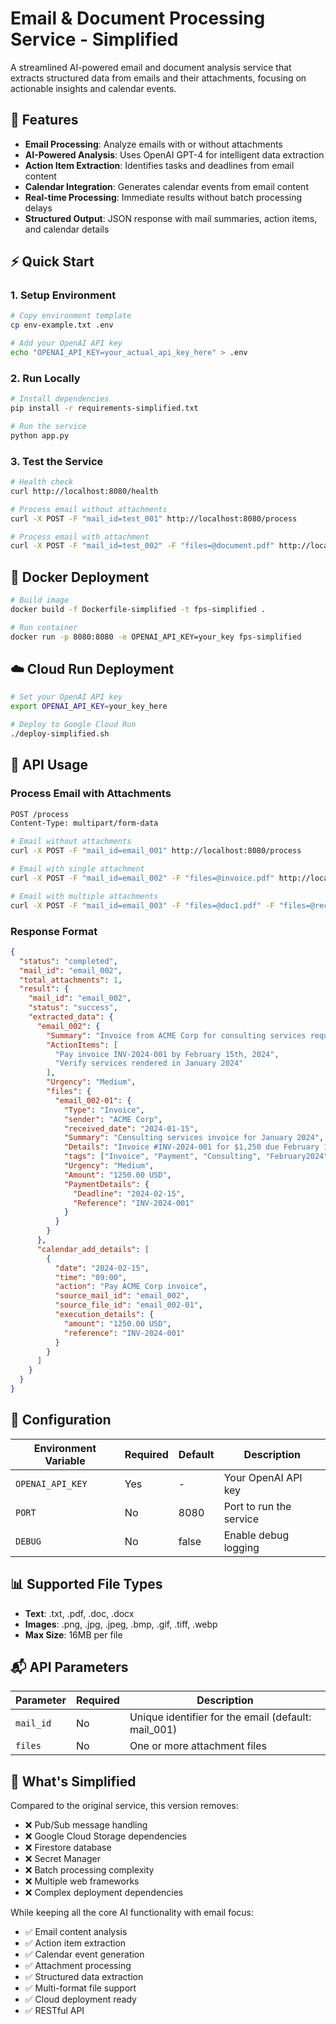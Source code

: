 # Email & Document Processing Service - Simplified

A streamlined AI-powered email and document analysis service that extracts structured data from emails and their attachments, focusing on actionable insights and calendar events.

## 🚀 Features

- **Email Processing**: Analyze emails with or without attachments
- **AI-Powered Analysis**: Uses OpenAI GPT-4 for intelligent data extraction  
- **Action Item Extraction**: Identifies tasks and deadlines from email content
- **Calendar Integration**: Generates calendar events from email content
- **Real-time Processing**: Immediate results without batch processing delays
- **Structured Output**: JSON response with mail summaries, action items, and calendar details

## ⚡ Quick Start

### 1. Setup Environment
```bash
# Copy environment template
cp env-example.txt .env

# Add your OpenAI API key
echo "OPENAI_API_KEY=your_actual_api_key_here" > .env
```

### 2. Run Locally
```bash
# Install dependencies
pip install -r requirements-simplified.txt

# Run the service
python app.py
```

### 3. Test the Service
```bash
# Health check
curl http://localhost:8080/health

# Process email without attachments
curl -X POST -F "mail_id=test_001" http://localhost:8080/process

# Process email with attachment
curl -X POST -F "mail_id=test_002" -F "files=@document.pdf" http://localhost:8080/process
```

## 🐳 Docker Deployment

```bash
# Build image
docker build -f Dockerfile-simplified -t fps-simplified .

# Run container
docker run -p 8080:8080 -e OPENAI_API_KEY=your_key fps-simplified
```

## ☁️ Cloud Run Deployment

```bash
# Set your OpenAI API key
export OPENAI_API_KEY=your_key_here

# Deploy to Google Cloud Run
./deploy-simplified.sh
```

## 📝 API Usage

### Process Email with Attachments
```bash
POST /process
Content-Type: multipart/form-data

# Email without attachments
curl -X POST -F "mail_id=email_001" http://localhost:8080/process

# Email with single attachment
curl -X POST -F "mail_id=email_002" -F "files=@invoice.pdf" http://localhost:8080/process

# Email with multiple attachments  
curl -X POST -F "mail_id=email_003" -F "files=@doc1.pdf" -F "files=@receipt.jpg" http://localhost:8080/process
```

### Response Format
```json
{
  "status": "completed",
  "mail_id": "email_002",
  "total_attachments": 1,
  "result": {
    "mail_id": "email_002",
    "status": "success",
    "extracted_data": {
      "email_002": {
        "Summary": "Invoice from ACME Corp for consulting services requiring payment by Feb 15th.",
        "ActionItems": [
          "Pay invoice INV-2024-001 by February 15th, 2024",
          "Verify services rendered in January 2024"
        ],
        "Urgency": "Medium",
        "files": {
          "email_002-01": {
            "Type": "Invoice",
            "sender": "ACME Corp",
            "received_date": "2024-01-15",
            "Summary": "Consulting services invoice for January 2024",
            "Details": "Invoice #INV-2024-001 for $1,250 due February 15th",
            "tags": ["Invoice", "Payment", "Consulting", "February2024"],
            "Urgency": "Medium",
            "Amount": "1250.00 USD",
            "PaymentDetails": {
              "Deadline": "2024-02-15",
              "Reference": "INV-2024-001"
            }
          }
        }
      },
      "calendar_add_details": [
        {
          "date": "2024-02-15",
          "time": "09:00",
          "action": "Pay ACME Corp invoice",
          "source_mail_id": "email_002",
          "source_file_id": "email_002-01",
          "execution_details": {
            "amount": "1250.00 USD",
            "reference": "INV-2024-001"
          }
        }
      ]
    }
  }
}
```

## 🔧 Configuration

| Environment Variable | Required | Default | Description |
|---------------------|----------|---------|-------------|
| `OPENAI_API_KEY` | Yes | - | Your OpenAI API key |
| `PORT` | No | 8080 | Port to run the service |
| `DEBUG` | No | false | Enable debug logging |

## 📊 Supported File Types

- **Text**: .txt, .pdf, .doc, .docx
- **Images**: .png, .jpg, .jpeg, .bmp, .gif, .tiff, .webp
- **Max Size**: 16MB per file

## 📬 API Parameters

| Parameter | Required | Description |
|-----------|----------|-------------|
| `mail_id` | No | Unique identifier for the email (default: mail_001) |
| `files` | No | One or more attachment files |

## 🎯 What's Simplified

Compared to the original service, this version removes:
- ❌ Pub/Sub message handling
- ❌ Google Cloud Storage dependencies  
- ❌ Firestore database
- ❌ Secret Manager
- ❌ Batch processing complexity
- ❌ Multiple web frameworks
- ❌ Complex deployment dependencies

While keeping all the core AI functionality with email focus:
- ✅ Email content analysis
- ✅ Action item extraction
- ✅ Calendar event generation
- ✅ Attachment processing
- ✅ Structured data extraction
- ✅ Multi-format file support
- ✅ Cloud deployment ready
- ✅ RESTful API 